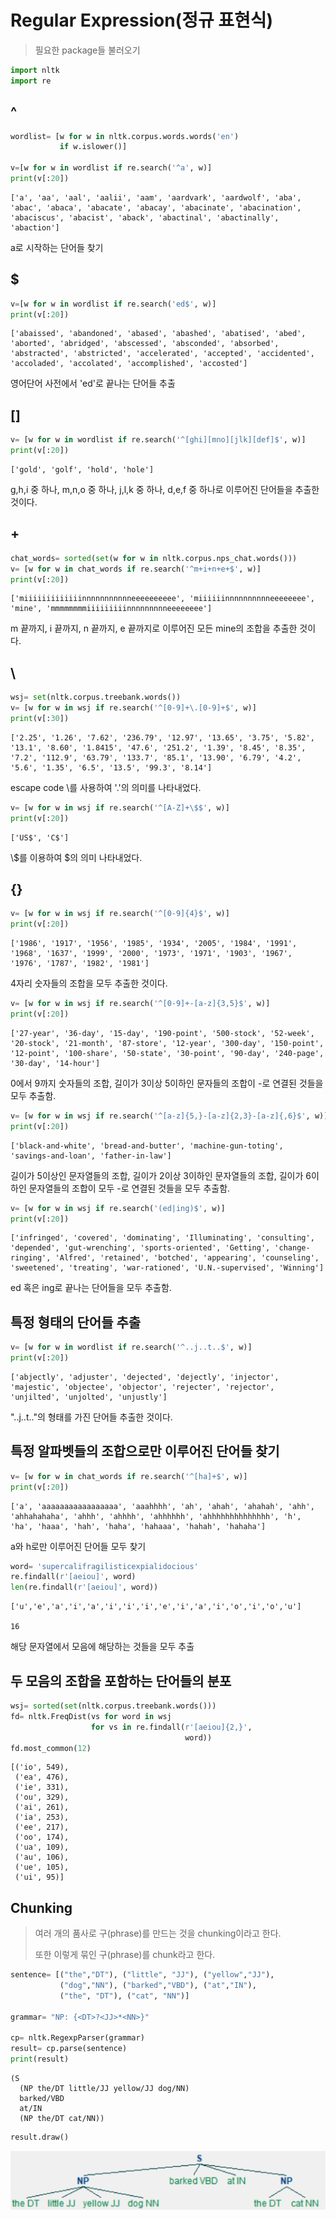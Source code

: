 # Regular Expression(정규 표현식)

> 필요한 package들 불러오기

```python
import nltk
import re
```

## ^

```python
wordlist= [w for w in nltk.corpus.words.words('en')
           if w.islower()]

v=[w for w in wordlist if re.search('^a', w)]
print(v[:20])
```

```
['a', 'aa', 'aal', 'aalii', 'aam', 'aardvark', 'aardwolf', 'aba', 'abac', 'abaca', 'abacate', 'abacay', 'abacinate', 'abacination', 'abaciscus', 'abacist', 'aback', 'abactinal', 'abactinally', 'abaction']
```

a로 시작하는 단어들 찾기



## $

```python
v=[w for w in wordlist if re.search('ed$', w)]
print(v[:20])
```

```
['abaissed', 'abandoned', 'abased', 'abashed', 'abatised', 'abed', 'aborted', 'abridged', 'abscessed', 'absconded', 'absorbed', 'abstracted', 'abstricted', 'accelerated', 'accepted', 'accidented', 'accoladed', 'accolated', 'accomplished', 'accosted']
```

영어단어 사전에서 'ed'로 끝나는 단어들 추출



## []

```python
v= [w for w in wordlist if re.search('^[ghi][mno][jlk][def]$', w)]
print(v[:20])
```

```
['gold', 'golf', 'hold', 'hole']
```

g,h,i 중 하나, m,n,o 중 하나, j,l,k 중 하나, d,e,f 중 하나로 이루어진 단어들을 추출한 것이다.



## +

```python
chat_words= sorted(set(w for w in nltk.corpus.nps_chat.words()))
v= [w for w in chat_words if re.search('^m+i+n+e+$', w)]
print(v[:20])
```

```
['miiiiiiiiiiiiinnnnnnnnnnneeeeeeeeee', 'miiiiiinnnnnnnnnneeeeeeee', 'mine', 'mmmmmmmmiiiiiiiiinnnnnnnnneeeeeeee']
```

m 끝까지, i 끝까지, n 끝까지, e 끝까지로 이루어진 모든 mine의 조합을 추출한 것이다.



## \

```python
wsj= set(nltk.corpus.treebank.words())
v= [w for w in wsj if re.search('^[0-9]+\.[0-9]+$', w)]
print(v[:30])
```

```
['2.25', '1.26', '7.62', '236.79', '12.97', '13.65', '3.75', '5.82', '13.1', '8.60', '1.8415', '47.6', '251.2', '1.39', '8.45', '8.35', '7.2', '112.9', '63.79', '133.7', '85.1', '13.90', '6.79', '4.2', '5.6', '1.35', '6.5', '13.5', '99.3', '8.14']
```

escape code \를 사용하여 '.'의 의미를 나타내었다.



```python
v= [w for w in wsj if re.search('^[A-Z]+\$$', w)]
print(v[:20])
```

```
['US$', 'C$']
```

\\$를 이용하여 $의 의미 나타내었다.



## {}

```python
v= [w for w in wsj if re.search('^[0-9]{4}$', w)]
print(v[:20])
```

```
['1986', '1917', '1956', '1985', '1934', '2005', '1984', '1991', '1968', '1637', '1999', '2000', '1973', '1971', '1903', '1967', '1976', '1787', '1982', '1981']
```

4자리 숫자들의 조합을 모두 추출한 것이다.



```python
v= [w for w in wsj if re.search('^[0-9]+-[a-z]{3,5}$', w)]
print(v[:20])
```

```
['27-year', '36-day', '15-day', '190-point', '500-stock', '52-week', '20-stock', '21-month', '87-store', '12-year', '300-day', '150-point', '12-point', '100-share', '50-state', '30-point', '90-day', '240-page', '30-day', '14-hour']
```

0에서 9까지 숫자들의 조합, 길이가 3이상 5이하인 문자들의 조합이 -로 연결된 것들을 모두 추출함.



```python
v= [w for w in wsj if re.search('^[a-z]{5,}-[a-z]{2,3}-[a-z]{,6}$', w)]
print(v[:20])
```

```
['black-and-white', 'bread-and-butter', 'machine-gun-toting', 'savings-and-loan', 'father-in-law']
```

길이가  5이상인 문자열들의 조합, 길이가 2이상 3이하인 문자열들의 조합, 길이가 6이하인 문자열들의 조합이 모두 -로 연결된 것들을 모두 추출함.



```python
v= [w for w in wsj if re.search('(ed|ing)$', w)]
print(v[:20])
```

```
['infringed', 'covered', 'dominating', 'Illuminating', 'consulting', 'depended', 'gut-wrenching', 'sports-oriented', 'Getting', 'change-ringing', 'Alfred', 'retained', 'botched', 'appearing', 'counseling', 'sweetened', 'treating', 'war-rationed', 'U.N.-supervised', 'Winning']
```

ed 혹은 ing로 끝나는 단어들을 모두 추출함.



## 특정 형태의 단어들 추출

```python
v= [w for w in wordlist if re.search('^..j..t..$', w)]
print(v[:20])
```

```
['abjectly', 'adjuster', 'dejected', 'dejectly', 'injector', 'majestic', 'objectee', 'objector', 'rejecter', 'rejector', 'unjilted', 'unjolted', 'unjustly']
```

"..j..t.."의 형태를 가진 단어들 추출한 것이다.



## 특정 알파벳들의 조합으로만 이루어진 단어들 찾기

```python
v= [w for w in chat_words if re.search('^[ha]+$', w)]
print(v[:20])
```

```
['a', 'aaaaaaaaaaaaaaaaa', 'aaahhhh', 'ah', 'ahah', 'ahahah', 'ahh', 'ahhahahaha', 'ahhh', 'ahhhh', 'ahhhhhh', 'ahhhhhhhhhhhhhh', 'h', 'ha', 'haaa', 'hah', 'haha', 'hahaaa', 'hahah', 'hahaha']
```

a와 h로만 이루어진 단어들 모두 찾기



```python
word= 'supercalifragilisticexpialidocious'
re.findall(r'[aeiou]', word)
len(re.findall(r'[aeiou]', word))
```

```
['u','e','a','i','a','i','i','i','e','i','a','i','o','i','o','u']

16
```

해당 문자열에서 모음에 해당하는 것들을 모두 추출



## 두 모음의 조합을 포함하는 단어들의 분포

```python
wsj= sorted(set(nltk.corpus.treebank.words()))
fd= nltk.FreqDist(vs for word in wsj
                  for vs in re.findall(r'[aeiou]{2,}',
                                       word))
fd.most_common(12)
```

```
[('io', 549),
 ('ea', 476),
 ('ie', 331),
 ('ou', 329),
 ('ai', 261),
 ('ia', 253),
 ('ee', 217),
 ('oo', 174),
 ('ua', 109),
 ('au', 106),
 ('ue', 105),
 ('ui', 95)]
```



## Chunking

> 여러 개의 품사로 구(phrase)를 만드는 것을 chunking이라고 한다.
>
> 또한 이렇게 묶인 구(phrase)를 chunk라고 한다.

```python
sentence= [("the","DT"), ("little", "JJ"), ("yellow","JJ"),
           ("dog","NN"), ("barked","VBD"), ("at","IN"),
           ("the", "DT"), ("cat", "NN")]

grammar= "NP: {<DT>?<JJ>*<NN>}"

cp= nltk.RegexpParser(grammar)
result= cp.parse(sentence)
print(result)
```

```
(S
  (NP the/DT little/JJ yellow/JJ dog/NN)
  barked/VBD
  at/IN
  (NP the/DT cat/NN))
```



```python
result.draw()
```

![image-20200717121218066](markdown-images/image-20200717121218066.png)




